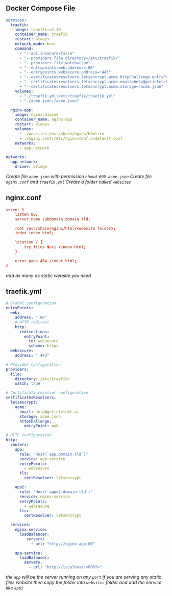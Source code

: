 ## Docker Compose File
```yaml
services:
  traefik:
    image: traefik:v2.10
    container_name: traefik
    restart: always
    network_mode: host
    command:
      - "--api.insecure=false"
      - "--providers.file.directory=/etc/traefik/"
      - "--providers.file.watch=true"
      - "--entrypoints.web.address=:80"
      - "--entrypoints.websecure.address=:443"
      - "--certificatesresolvers.letsencrypt.acme.httpChallenge.entryPoint=web"
      - "--certificatesresolvers.letsencrypt.acme.email=help@getintelekt.ai"
      - "--certificatesresolvers.letsencrypt.acme.storage=/acme.json"
    volumes:
      - "./traefik.yml:/etc/traefik/traefik.yml"
      - "./acme.json:/acme.json"

  nginx-app:
    image: nginx:alpine
    container_name: nginx-app
    restart: always
    volumes:
      - ./websites:/usr/share/nginx/html:ro
      - ./nginx.conf:/etc/nginx/conf.d/default.conf
    networks:
      - app_network

networks:
  app_network:
    driver: bridge
```

_Create file `acme.json` with permission `chmod 600 acme.json`_
_Create file `nginx.conf` and `traefik.yml`_
_Create a folder called `websites`_

## nginx.conf
```conf
server {
    listen 80;
    server_name subdomain.domain.tld;

    root /usr/share/nginx/html/<website folder>;
    index index.html;

    location / {
        try_files $uri /index.html;
    }

    error_page 404 /index.html;
}
```
_add as many as static website you need_

## traefik.yml
```yaml
# Global configuration
entryPoints:
  web:
    address: ":80"
    # HTTP redirect
    http:
      redirections:
        entryPoint:
          to: websecure
          scheme: https
  websecure:
    address: ":443"

# Provider configuration
providers:
  file:
    directory: /etc/traefik/
    watch: true

# Certificate resolver configuration
certificatesResolvers:
  letsencrypt:
    acme:
      email: help@getintelekt.ai
      storage: acme.json
      httpChallenge:
        entryPoint: web

# HTTP configuration
http:
  routers:
    app:
      rule: "Host(`app.domain.tld`)"
      service: app-service
      entryPoints:
        - websecure
      tls:
        certResolver: letsencrypt

	app2:
      rule: "Host(`appw2.domain.tld`)"
      service: nginx-service
      entryPoints:
        - websecure
      tls:
        certResolver: letsencrypt

  services:
    nginx-service:
      loadBalancer:
         servers:
           - url: "http://nginx-app:80"

    app-service:
      loadBalancer:
        servers:
          - url: "http://localhost:<PORT>"
```

_the `app` will be the server running on any `port`_
_if you are serving any static files website then copy the folder into `websites` folder and add the service like `app2`_


